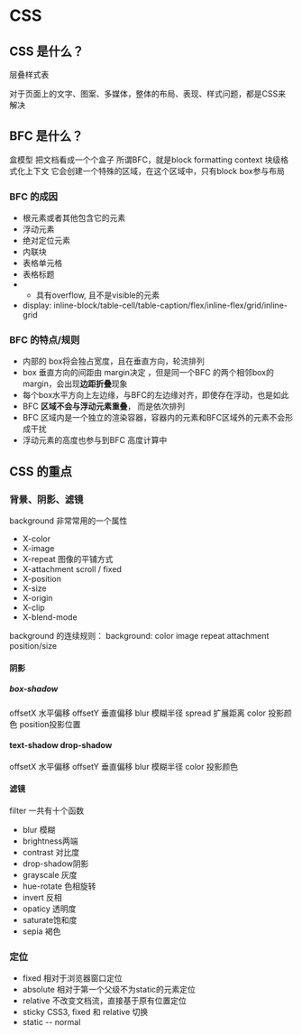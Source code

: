 # CSS

## CSS 是什么？
层叠样式表

对于页面上的文字、图案、多媒体，整体的布局、表现、样式问题，都是CSS来解决


## BFC 是什么？

盒模型
把文档看成一个个盒子
所谓BFC，就是block formatting context
块级格式化上下文
它会创建一个特殊的区域，在这个区域中，只有block box参与布局

### BFC 的成因
- 根元素或者其他包含它的元素
- 浮动元素
- 绝对定位元素
- 内联块
- 表格单元格
- 表格标题
- * 具有overflow, 且不是visible的元素
- display: inline-block/table-cell/table-caption/flex/inline-flex/grid/inline-grid

### BFC 的特点/规则
- 内部的 box将会独占宽度，且在垂直方向，轮流排列
- box 垂直方向的间距由 margin决定 ，但是同一个BFC 的两个相邻box的margin，会出现**边距折叠**现象
- 每个box水平方向上左边缘，与BFC的左边缘对齐，即使存在浮动，也是如此
- BFC **区域不会与浮动元素重叠**， 而是依次排列
- BFC 区域内是一个独立的渲染容器，容器内的元素和BFC区域外的元素不会形成干扰
- 浮动元素的高度也参与到BFC 高度计算中

## CSS 的重点

### 背景、阴影、滤镜
background 非常常用的一个属性
- X-color
- X-image
- X-repeat 图像的平铺方式
- X-attachment scroll / fixed
- X-position
- X-size
- X-origin
- X-clip
- X-blend-mode

background 的连续规则：
background: color image repeat attachment position/size

#### 阴影

##### box-shadow
offsetX 水平偏移
offsetY 垂直偏移
blur    模糊半径
spread  扩展距离
color   投影颜色
position投影位置

#### text-shadow drop-shadow

offsetX 水平偏移
offsetY 垂直偏移
blur    模糊半径
color   投影颜色


#### 滤镜
filter 一共有十个函数
- blur 模糊
- brightness两端
- contrast 对比度
- drop-shadow阴影
- grayscale 灰度
- hue-rotate 色相旋转
- invert 反相
- opaticy 透明度
- saturate饱和度
- sepia 褐色


### 定位
- fixed 相对于浏览器窗口定位
- absolute 相对于第一个父级不为static的元素定位
- relative 不改变文档流，直接基于原有位置定位
- sticky CSS3, fixed 和 relative 切换
- static -- normal
